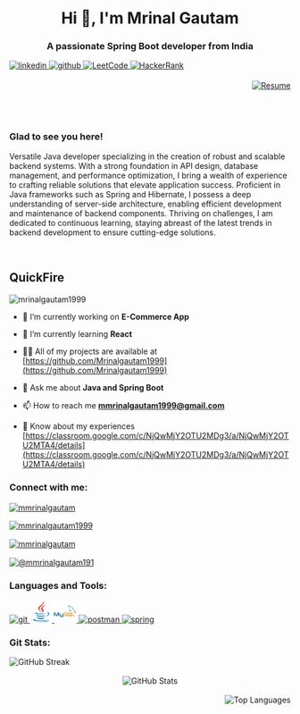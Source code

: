 <h1 align="center">Hi 👋, I'm Mrinal Gautam</h1>

<h3 align="center">A passionate Spring Boot developer from India</h3>

<a href="https://www.linkedin.com/in/mmrinalgautam/" target="_blank">
<img src="https://img.shields.io/badge/linkedin-%231E77B5.svg?&style=for-the-badge&logo=linkedin&logoColor=white" alt="linkedin" style="margin-bottom: 5px;" />
</a>

<a href="https://github.com/Mrinalgautam1999" target="_blank">
<img src="https://img.shields.io/badge/github-%2324292e.svg?&style=for-the-badge&logo=github&logoColor=white" alt="github" style="margin-bottom: 5px;" />
</a>

<a href="https://leetcode.com/mmrinalgautam1999/" target="_blank">
<img src="https://img.shields.io/badge/LeetCode-%23FFA116.svg?&style=for-the-badge&logo=leetcode&logoColor=white" alt="LeetCode" style="margin-bottom: 5px;" />
</a>

<a href="https://www.hackerrank.com/profile/mmrinalgautam191/" target="_blank">
<img src="https://img.shields.io/badge/HackerRank-%232EC866.svg?&style=for-the-badge&logo=hackerrank&logoColor=white" alt="HackerRank" style="margin-bottom: 5px;" />
</a>

<p align="right">
  <a href="https://drive.google.com/file/d/1me531z67OTUdiGE1fls_ezWMHlwU3eAp/view?usp=sharing" target="_blank">
    <img src="https://img.shields.io/badge/resume-%231E77B5.svg?&style=for-the-badge&logo=file&logoColor=white" alt="Resume" style="margin-bottom: 50px; height: 50px; width: 100px;" />
  </a>
</p>



### Glad to see you here!  
Versatile Java developer specializing in the creation of robust and scalable backend systems. With a strong foundation in API design, database management, and performance optimization, I bring a wealth of experience to crafting reliable solutions that elevate application success. Proficient in Java frameworks such as Spring and Hibernate, I possess a deep understanding of server-side architecture, enabling efficient development and maintenance of backend components. Thriving on challenges, I am dedicated to continuous learning, staying abreast of the latest trends in backend development to ensure cutting-edge solutions. 

<br/>  

## QuickFire  
<p align="left"> <img src="https://komarev.com/ghpvc/?username=mrinalgautam1999&label=Profile%20views&color=0e75b6&style=flat" alt="mrinalgautam1999" /> </p>


- 🔭 I’m currently working on **E-Commerce App**

- 🌱 I’m currently learning **React**

- 👨‍💻 All of my projects are available at [https://github.com/Mrinalgautam1999](https://github.com/Mrinalgautam1999)

- 💬 Ask me about **Java and Spring Boot**

- 📫 How to reach me **mmrinalgautam1999@gmail.com**

- 📄 Know about my experiences [https://classroom.google.com/c/NjQwMjY2OTU2MDg3/a/NjQwMjY2OTU2MTA4/details](https://classroom.google.com/c/NjQwMjY2OTU2MDg3/a/NjQwMjY2OTU2MTA4/details)

<h3 align="left">Connect with me:</h3>
<p align="left">
  
<a href="https://linkedin.com/in/mmrinalgautam" target="blank"><img align="center" src="https://raw.githubusercontent.com/rahuldkjain/github-profile-readme-generator/master/src/images/icons/Social/linked-in-alt.svg" alt="mmrinalgautam" height="30" width="40" /></a>
  
<a href="https://www.leetcode.com/mmrinalgautam1999" target="blank"><img align="center" src="https://raw.githubusercontent.com/rahuldkjain/github-profile-readme-generator/master/src/images/icons/Social/leet-code.svg" alt="mmrinalgautam1999" height="30" width="40" /></a>

<a href="https://instagram.com/mmrinalgautam" target="blank"><img align="center" src="https://raw.githubusercontent.com/rahuldkjain/github-profile-readme-generator/master/src/images/icons/Social/instagram.svg" alt="mmrinalgautam" height="30" width="40" /></a>

<a href="https://www.hackerrank.com/profile/mmrinalgautam191" target="blank"><img align="center" src="https://raw.githubusercontent.com/rahuldkjain/github-profile-readme-generator/master/src/images/icons/Social/hackerearth.svg" alt="@mmrinalgautam191" height="30" width="40" /></a>
</p>

<h3 align="left">Languages and Tools:</h3>
<p align="left"> <a href="https://git-scm.com/" target="_blank" rel="noreferrer"> <img src="https://www.vectorlogo.zone/logos/git-scm/git-scm-icon.svg" alt="git" width="40" height="40"/> </a> <a href="https://www.java.com" target="_blank" rel="noreferrer"> <img src="https://raw.githubusercontent.com/devicons/devicon/master/icons/java/java-original.svg" alt="java" width="40" height="40"/> </a> <a href="https://www.mysql.com/" target="_blank" rel="noreferrer"> <img src="https://raw.githubusercontent.com/devicons/devicon/master/icons/mysql/mysql-original-wordmark.svg" alt="mysql" width="40" height="40"/> </a> <a href="https://postman.com" target="_blank" rel="noreferrer"> <img src="https://www.vectorlogo.zone/logos/getpostman/getpostman-icon.svg" alt="postman" width="40" height="40"/> </a> <a href="https://spring.io/" target="_blank" rel="noreferrer"> <img src="https://www.vectorlogo.zone/logos/springio/springio-icon.svg" alt="spring" width="40" height="40"/> </a> </p>


<h3 align="left">Git Stats:</h3>
<div align="left">
  <img src="https://github-readme-streak-stats.herokuapp.com/?user=mrinalgautam1999" alt="GitHub Streak" />
</div>

<br />

<div align="center">
  <img src="https://github-readme-stats.vercel.app/api?username=mrinalgautam1999&show_icons=true&locale=en" alt="GitHub Stats" />
</div>

<br />

<div align="right">
  <img src="https://github-readme-stats.vercel.app/api/top-langs?username=mrinalgautam1999&show_icons=true&locale=en&layout=compact" alt="Top Languages" />
</div>


